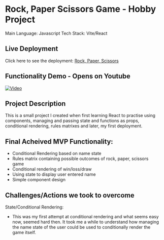 # Rock, Paper Scissors Game - Hobby Project

Main Language: Javascript
Tech Stack: Vite/React

## Live Deployment
Click here to see the deployment: [Rock, Paper, Scissors](https://rockpaperscissors-tt4y.onrender.com/)

## Functionality Demo - Opens on Youtube
[![Video](https://img.youtube.com/vi/JbLGVsDVAZo/0.jpg)](https://www.youtube.com/watch?v=JbLGVsDVAZo)

## Project Description
This is a small project I created when first learning React to practise using components, managing and passing state and functions as props, conditional rendering, rules matrixes and later, my first deployment.

## Final Acheived MVP Functionality:
- Conditional Rendering based on name state
- Rules matrix containing possible outcomes of rock, paper, scissors game
- Conditional rendering of win/loss/draw
- Using state to display user entered name
- Simple component design

## Challenges/Actions we took to overcome
State/Conditional Rendering:
- This was my first attempt at conditional rendering and what seems easy now, seemed hard then. It took me a while to understand how managing the name state of the user could be used to conditionally render the game itself. 
